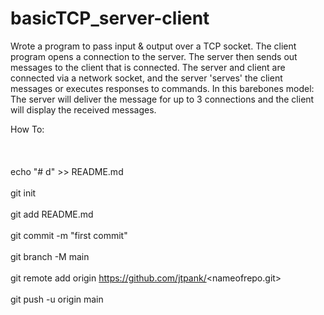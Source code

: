 # basicTCP_server-client
Wrote a program to pass input & output over a TCP socket. The client program opens a connection to the server. The server then sends out messages to the client that is connected. The server and client are connected via a network socket, and the server 'serves' the client messages or executes responses to commands. 
In this barebones model: The server will deliver the message for up to 3 connections and the client will display the received messages.

How To:
<br></br>
<br></br>
echo "# d" >> README.md
<br></br>
git init
<br></br>
git add README.md
<br></br>
git commit -m "first commit"
<br></br>
git branch -M main
<br></br>
git remote add origin https://github.com/jtpank/<nameofrepo.git>
<br></br>
git push -u origin main
<br></br>
